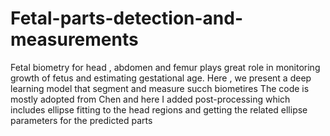 # Fetal-parts-detection-and-measurements
Fetal biometry for head , abdomen and femur plays great role in monitoring growth of fetus and estimating gestational age.  Here , we present a deep learning model that segment and measure succh biometires
The code is mostly adopted from Chen and here I added post-processing which includes ellipse fitting to the head regions and getting the related ellipse parameters for the predicted parts 

